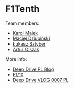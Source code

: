# F1Tenth

Team members:
- [Karol Majek](https://karolmajek.pl)
- [Maciej Dziubiński](https://www.linkedin.com/in/maciej-dziubinski/)
- [Łukasz Sztyber](https://www.linkedin.com/in/lukaszsztyber/)
- [Artur Olszak](https://www.linkedin.com/in/aolszak/)

More info:
- [Deep Drive PL Blog](https://deepdrive.pl)
- [F1/10](http://f1tenth.org/)
- [Deep Drive VLOG 0007 PL](https://youtu.be/7u3DkrIT04s)
